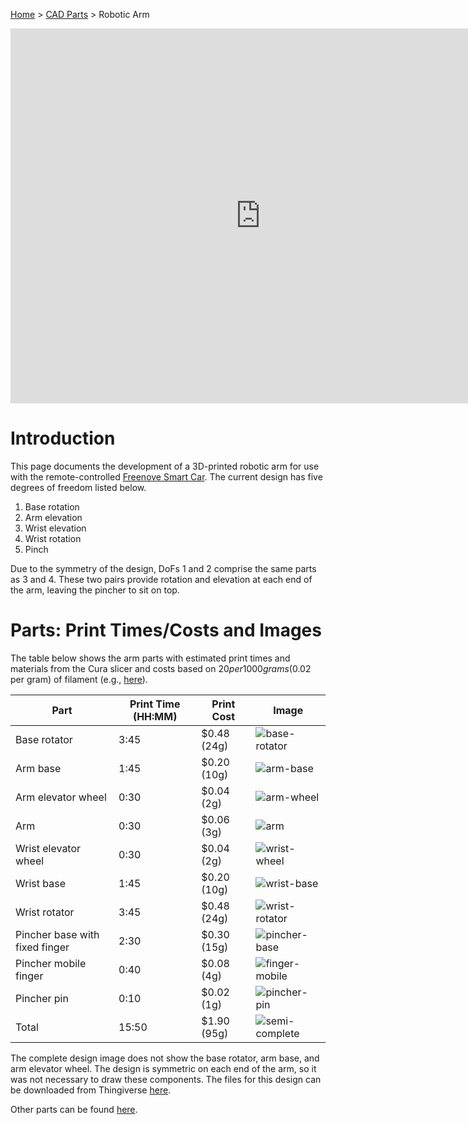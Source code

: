 [Home](index.md) > [CAD Parts](cad-parts.md) > Robotic Arm

<iframe src="https://gmail3021534.autodesk360.com/shares/public/SH35dfcQT936092f0e4344f64dd3dcf58a6f?mode=embed" width="800" height="600" allowfullscreen="true" webkitallowfullscreen="true" mozallowfullscreen="true"  frameborder="0"></iframe>

# Introduction

This page documents the development of a 3D-printed robotic arm for use with the remote-controlled 
[Freenove Smart Car](smart-car.md). The current design has five degrees of freedom listed below.

1. Base rotation
2. Arm elevation
3. Wrist elevation 
4. Wrist rotation
5. Pinch

Due to the symmetry of the design, DoFs 1 and 2 comprise the same parts as 3 and 4. These two pairs provide rotation and 
elevation at each end of the arm, leaving the pincher to sit on top. 

# Parts:  Print Times/Costs and Images 

The table below shows the arm parts with estimated print times and materials from the Cura slicer and costs based on $20 
per 1000 grams ($0.02 per gram) of filament
(e.g., [here](https://www.amazon.com/Polymaker-PolyTerra-Bioplastic-Printing-Filament/dp/B08QN5FQX7/)).

| Part                           | Print Time (HH:MM) | Print Cost  | Image                                          |
|--------------------------------|--------------------|-------------|------------------------------------------------|
| Base rotator                   | 3:45               | $0.48 (24g) | ![base-rotator](arm-parts/rotator.png)         |
| Arm base                       | 1:45               | $0.20 (10g) | ![arm-base](arm-parts/arm-base.png)            |
| Arm elevator wheel             | 0:30               | $0.04 (2g)  | ![arm-wheel](arm-parts/wheel.png)              |
| Arm                            | 0:30               | $0.06 (3g)  | ![arm](arm-parts/arm.png)                      |
| Wrist elevator wheel           | 0:30               | $0.04 (2g)  | ![wrist-wheel](arm-parts/wheel.png)            | 
| Wrist base                     | 1:45               | $0.20 (10g) | ![wrist-base](arm-parts/arm-base.png)          |
| Wrist rotator                  | 3:45               | $0.48 (24g) | ![wrist-rotator](arm-parts/rotator.png)        | 
| Pincher base with fixed finger | 2:30               | $0.30 (15g) | ![pincher-base](arm-parts/pincher-base.png)    |
| Pincher mobile finger          | 0:40               | $0.08 (4g)  | ![finger-mobile](arm-parts/pincher-mobile.png) |
| Pincher pin                    | 0:10               | $0.02 (1g)  | ![pincher-pin](arm-parts/pincher-pin.png)      | 
| Total                          | 15:50              | $1.90 (95g) | ![semi-complete](arm-parts/semi-complete.png)  |                 

The complete design image does not show the base rotator, arm base, and arm elevator wheel. The design is symmetric on
each end of the arm, so it was not necessary to draw these components. The files for
this design can be downloaded from Thingiverse [here](https://www.thingiverse.com/thing:6153130).

Other parts can be found [here](cad-parts.md).
